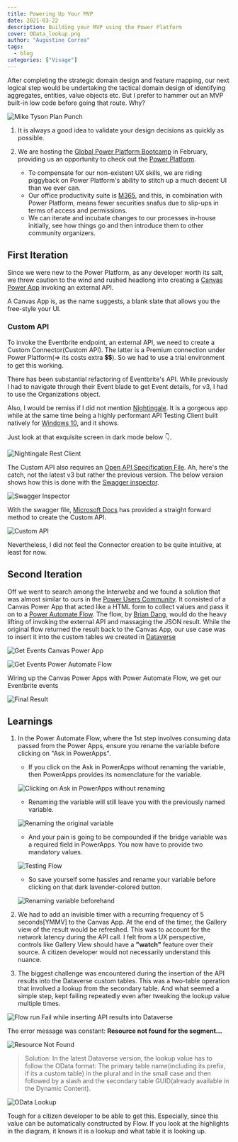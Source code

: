 ```yaml
---
title: Powering Up Your MVP
date: 2021-03-22
description: Building your MVP using the Power Platform
cover: OData_lookup.png
author: "Augustine Correa"
tags:
  - blog
categories: ["Visage"]
---
```


After completing the strategic domain design and feature mapping, our next logical step would be undertaking the tactical domain design of identifying aggregates, entities, value objects etc. But I prefer to hammer out an MVP built-in low code before going that route. Why?

![Mike Tyson Plan Punch](/src/assets/images/Tyson_Plan_Mouth.jpg)

1. It is always a good idea to validate your design decisions as quickly as possible.

1. We are hosting the [Global Power Platform Bootcamp](https://twitter.com/hackmum/status/1362081566177034245) in February, providing us an opportunity to check out the [Power Platform](https://powerplatform.microsoft.com/?WT.mc_id=BA-MVP-5003041).
   * To compensate for our non-existent UX skills, we are riding piggyback on Power Platform's ability to stitch up a much decent UI than we ever can.
   * Our office productivity suite is [M365](https://www.microsoft.com/en-in/microsoft-365), and this, in combination with Power Platform, means fewer securities snafus due to slip-ups in terms of access and permissions.
   * We can iterate and incubate changes to our processes in-house initially, see how things go and then introduce them to other community organizers.

## First Iteration

Since we were new to the Power Platform, as any developer worth its salt, we threw caution to the wind and rushed headlong into creating a [Canvas Power App](https://docs.microsoft.com/en-us/powerapps/maker/canvas-apps/getting-started/?WT.mc_id=BA-MVP-5003041) invoking an external API.

A Canvas App is, as the name suggests, a blank slate that allows you the free-style your UI.

### Custom API

To invoke the Eventbrite endpoint, an external API, we need to create a Custom Connector(Custom API). The latter is a Premium connection under Power Platform(=> its costs extra 💲💲). So we had to use a trial environment to get this working.

There has been substantial refactoring of Eventbrite's API. While previously I had to navigate through their Event blade to get Event details, for v3, I had to use the Organizations object.

Also, I would be remiss if I did not mention [Nightingale](https://nightingale.rest/). It is a gorgeous app while at the same time being a highly performant API Testing Client built natively for [Windows 10](https://www.microsoft.com/en-in/windows/get-windows-10/?WT.mc_id=BA-MVP-5003041), and it shows.

Just look at that exquisite screen in dark mode below 👇.

![Nightingale Rest Client](/src/assets/images/Nightingale_Rest_Client.png)

The Custom API also requires an [Open API Specification File]( https://swagger.io/specification/). Ah, here's the catch, not the latest v3 but rather the previous version. The below version shows how this is done with the
[Swagger inspector](https://swagger.io/tools/swagger-inspector/).

![Swagger Inspector](/src/assets/images/Swagger_Inspector.png)

With the swagger file, [Microsoft Docs](https://docs.microsoft.com/en-us/connectors/custom-connectors/define-openapi-definition/?WT.mc_id=BA-MVP-5003041) has provided a straight forward method to create the Custom API.

![Custom API](/src/assets/images/Custom_API_Connector.png)

Nevertheless, I did not feel the Connector creation to be quite intuitive, at least for now.

## Second Iteration

Off we went to search among the Interwebz and we found a solution that was almost similar to ours in the [Power Users Community](https://powerusers.microsoft.com/t5/Power-Automate-Cookbook/Edu-Simplify-Google-Books-API/?WT.mc_id=BA-MVP-5003041). It consisted of a Canvas Power App that acted like a HTML form to collect values and pass it on to a [Power Automate Flow](https://flow.microsoft.com/?WT.mc_id=BA-MVP-5003041). The flow, by [Brian Dang](https://twitter.com/mrdang), would do the heavy lifting of invoking the external API and massaging the JSON result. While the original flow returned the result back to the Canvas App, our use case was to insert it into the custom tables we created in [Dataverse](https://docs.microsoft.com/en-us/powerapps/maker/data-platform/data-platform-intro/?WT.mc_id=BA-MVP-5003041)

![Get Events Canvas Power App](/src/assets/images/GetEvents_Canvas_App.png)

![Get Events Power Automate Flow](/src/assets/images/GetEvents_Flow.png)

Wiring up the Canvas Power Apps with Power Automate Flow, we get our Eventbrite events

![Final Result](/src/assets/images/FinalResultPowerApps.png)

## Learnings

1. In the Power Automate Flow, where the 1st step involves consuming data passed from the Power Apps, ensure you rename the variable before clicking on "Ask in PowerApps".

   * If you click on the Ask in PowerApps without renaming the variable, then PowerApps provides its nomenclature for the variable.

   ![Clicking on Ask in PowerApps without renaming](/src/assets/images/Initial_AskinPowerApps.png)

   * Renaming the variable will still leave you with the previously named variable.

   ![Renaming the original variable](/src/assets/images/RenameVariable_AskInPowerApps.png)

   * And your pain is going to be compounded if the bridge variable was a required field in PowerApps. You now have to provide two mandatory values.

   ![Testing Flow](/src/assets/images/Test_Flow.png)

   * So save yourself some hassles and rename your variable before clicking on that dark lavender-colored button.

   ![Renaming variable beforehand](/src/assets/images/HappyFlow_AskInPowerApps.png)

2. We had to add an invisible timer with a recurring frequency of 5 seconds[YMMV] to the Canvas App. At the end of the timer, the Gallery view of the result would be refreshed. This was to account for the network latency during the API call. I felt from a UX perspective, controls like Gallery View should have a **"watch"** feature over their source. A citizen developer would not necessarily understand this nuance.

3. The biggest challenge was encountered during the insertion of the API results into the Dataverse custom tables. This was a two-table operation that involved a lookup from the secondary table. And what seemed a simple step, kept failing repeatedly even after tweaking the lookup value multiple times.

![Flow run Fail while inserting API results into Dataverse](/src/assets/images/Flow_Run_Fail.png)

The error message was constant: **Resource not found for the segment...**

![Resource Not Found](/src/assets/images/Resource_Not_Found.png)

> Solution: In the latest Dataverse version, the lookup value has to follow the OData format: The primary table name(including its prefix, if its a custom table) in the plural and in the small case and then followed by a slash and the secondary table GUID(already available in the Dynamic Content).

![OData Lookup](/src/assets/images/OData_lookup.png)

Tough for a citizen developer to be able to get this. Especially, since this value can be automatically constructed by Flow. If you look at the highlights in the diagram, it knows it is a lookup and what table it is looking up.
